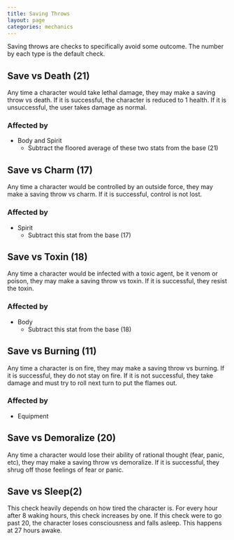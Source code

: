 ```yaml
---
title: Saving Throws
layout: page
categories: mechanics
---
```

Saving throws are checks to specifically avoid some outcome. The number by each type is the default check.

## Save vs Death (21)
Any time a character would take lethal damage, they may make a saving throw vs death. If it is successful, the character is reduced to 1 health. If it is unsuccessful, the user takes damage as normal.

### Affected by
- Body and Spirit
  - Subtract the floored average of these two stats from the base (21)


## Save vs Charm (17)
Any time a character would be controlled by an outside force, they may make a saving throw vs charm. If it is successful, control is not lost.

### Affected by
- Spirit
  - Subtract this stat from the base (17)


## Save vs Toxin (18)
Any time a character would be infected with a toxic agent, be it venom or poison, they may make a saving throw vs toxin. If it is successful, they resist the toxin.

### Affected by
- Body
  - Subtract this stat from the base (18)

## Save vs Burning (11)
Any time a character is on fire, they may make a saving throw vs burning. If it is successful, they do not stay on fire. If it is not successful, they take damage and must try to roll next turn to put the flames out.

### Affected by
- Equipment


## Save vs Demoralize (20)
Any time a character would lose their ability of rational thought (fear, panic, etc), they may make a saving throw vs demoralize. If it is successful, they shrug off those feelings of fear or panic.

## Save vs Sleep(2)
This check heavily depends on how tired the character is. For every hour after 8 waking hours, this check increases by one. If this check were to go past 20, the character loses consciousness and falls asleep. This happens at 27 hours awake.

